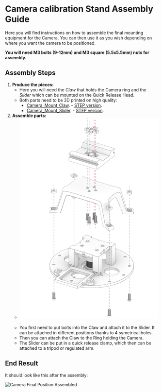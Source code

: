 # Camera calibration Stand Assembly Guide

Here you will find instructions on how to assemble the final mounting equipment for the Camera.
You can then use it as you wish depending on where you want the camera to be positioned.

**You will need M3 bolts (9-12mm) and M3 square (5.5x5.5mm) nuts for assembly.**

## Assembly Steps

1. **Produce the pieces:**
	- Here you will need the _Claw_ that holds the Camera ring and the _Slider_ which can be mounted on the Quick Release Head.
	- Both parts need to be 3D printed on high quality:
		- [Camera_Mount_Claw](../src/hardware/Camera_Mount_Claw.stl). - [STEP version](../src/hardware/Camera_Mount_Claw.stp).
		- [Camera_Mount_Slider](../src/hardware/Camera_Mount_Slider.stl). - [STEP version](../src/hardware/Camera_Mount_Slider.stp).
2. **Assemble parts:**
	- ![Attach the Claw to the Slider and then the Claw to the Camera Hold](images/Camera_06_FinalMount.png).
	- You first need to put bolts into the Claw and attach it to the Slider. It can be attached in different positions thanks to 4 symetrical holes.
	- Then you can attach the Claw to the Ring holding the Camera.
	- The Slider can be put in a quick release clamp, which then can be attached to a tripod or regulated arm.

## End Result

It should look like this after the assembly:

![Camera Final Position Assembled](images/#)